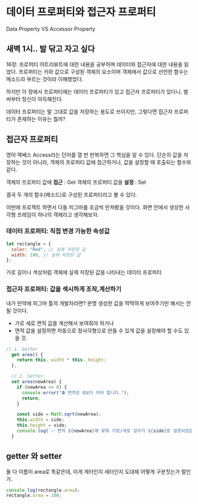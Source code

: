 # 데이터 프로퍼티와 접근자 프로퍼티

Data Property VS Accessor Property

## 새벽 1시.. 발 닦고 자고 싶다

16장: 프로퍼티 어트리뷰트에 대한 내용을 공부하며 데이터와 접근자에 대한 내용을 읽었다. 프로퍼티는 키와 값으로 구성된 객체의 요소이며 객체에서 값으로 선언한 함수는 메소드라 부르는 것이라 이해했었다.

하지만 이 장에서 프로퍼티에는 데이터 프로퍼티가 있고 접근자 프로퍼티가 있다니. 벌써부터 정신이 아득해진다.

데이터 프로퍼티는 말 그대로 값을 저장하는 용도로 쓰이지만, 그렇다면 접근자 프로퍼티가 존재하는 이유는 뭘까?

## 접근자 프로퍼티

영어 액쎄스 Access라는 단어를 열 번 반복하면 그 핵심을 알 수 있다. 단순히 값을 저장하는 것이 아니라, 객체의 프로퍼티 값에 접근하거나, 값을 설정할 때 호출되는 함수와 같다.

객체의 프로퍼티 값에 **접근** : Get
객체의 프로퍼티 값을 **설정** : Set

결국 두 개의 함수(메소드)로 구성된 프로퍼티라고 볼 수 있다.

이번에 프로젝트 하면서 다들 피그마를 조금씩 만져봤을 것이다. 화면 안에서 생성한 사각형 프레임이 하나의 객체라고 생각해보자.

### 데이터 프로퍼티: 직접 변경 가능한 속성값

```js
let rectangle = {
  color: "Red", // 실제 저장된 값
  width: 100, // 실제 저장된 값
};
```

가로 길이나 색상처럼 객체에 실제 저장된 값을 나타내는 데이터 프로퍼티

### 접근자 프로퍼티: 값을 섹시하게 조작,계산하기

내가 만약에 피그마 툴의 개발자라면? 분명 생성한 값을 딱딱하게 보여주기만 해서는 안될 것이다.

- 가로 세로 면적 값을 계산해서 보여줘야 하거나
- 면적 값을 설정하면 자동으로 정사각형으로 만들 수 있게 값을 설정해야 할 수도 있을 것.

```js
// 1. Getter
  get area() {
    return this._width * this._height;
  },

  // 2. Setter
  set area(newArea) {
    if (newArea <= 0) {
      console.error("⛔ 면적은 0보다 커야 합니다.");
      return;
    }

    const side = Math.sqrt(newArea);
    this.width = side;
    this.height = side;
    console.log(`✅ 면적 ${newArea}에 맞춰 가로/세로 길이가 ${side}로 설정되었습니다.`);
  }
```

## getter 와 setter

둘 다 이름이 area로 똑같은데, 이게 게터인지 세터인지 도대체 어떻게 구분짓는가 말인가.

```js
console.log(rectangle.area);
rectangle.area = 100;
```
